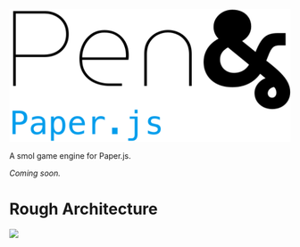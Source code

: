 ![](./logo.svg#)

A smol game engine for Paper.js.

*Coming soon.*

# Rough Architecture
![](https://private-whimsical-shot.glitch.me/6iVZgMRafYcWyjZJy2fyjQ.png)
